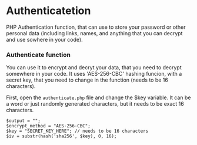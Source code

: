 # Authenticatetion
PHP Authentication function, that can use to store your password or other personal data (including links, names, and anything that you can decrypt and use sowhere in your code).

### Authenticate function
You can use it to encrypt and decryt your data, that you need to decrypt somewhere in your code. It uses 'AES-256-CBC' hashing funcion, with a secret key, that you need to change in the function (needs to be 16 characters).

First, open the `authenticate.php` file and change the $key variable. It can be a word or just randomly generated characters, but it needs to be exact 16 characters.
```
$output = "";
$encrypt_method = "AES-256-CBC";
$key = "SECRET_KEY_HERE"; // needs to be 16 characters
$iv = substr(hash('sha256', $key), 0, 16);
```
